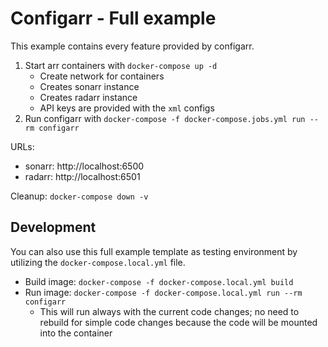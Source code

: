 # Configarr - Full example

This example contains every feature provided by configarr.

1. Start arr containers with `docker-compose up -d`
   - Create network for containers
   - Creates sonarr instance
   - Creates radarr instance
   - API keys are provided with the `xml` configs
2. Run configarr with `docker-compose -f docker-compose.jobs.yml run --rm configarr`

URLs:

- sonarr: http://localhost:6500
- radarr: http://localhost:6501

Cleanup: `docker-compose down -v`

## Development

You can also use this full example template as testing environment by utilizing the `docker-compose.local.yml` file.

- Build image: `docker-compose -f docker-compose.local.yml build`
- Run image: `docker-compose -f docker-compose.local.yml run --rm configarr`
  - This will run always with the current code changes; no need to rebuild for simple code changes because the code will be mounted into the container
